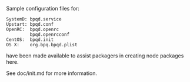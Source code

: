 Sample configuration files for:
```
SystemD: bpqd.service
Upstart: bpqd.conf
OpenRC:  bpqd.openrc
         bpqd.openrcconf
CentOS:  bpqd.init
OS X:    org.bpq.bpqd.plist
```
have been made available to assist packagers in creating node packages here.

See doc/init.md for more information.
